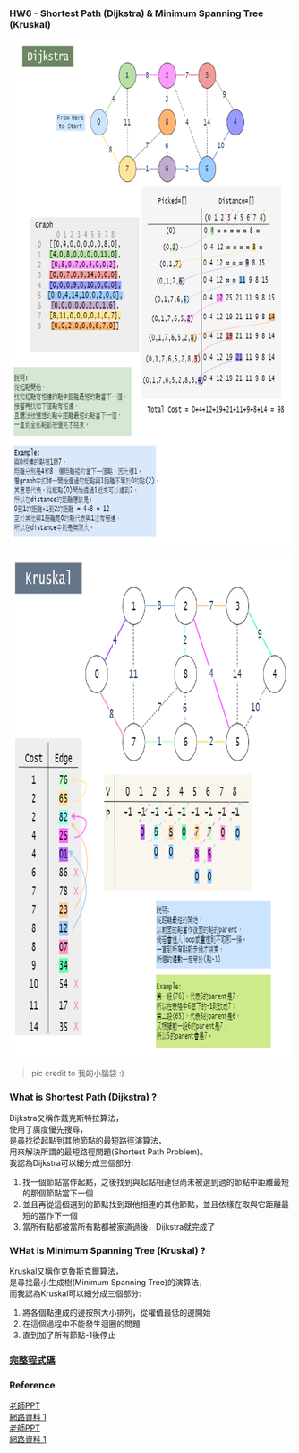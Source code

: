 ### HW6 - Shortest Path (Dijkstra) & Minimum Spanning Tree (Kruskal)


<img src="https://github.com/Chieh-Yin/Chiehyin/blob/master/Pictures/Dijkstra%E6%B5%81%E7%A8%8B%E5%9C%96.png" width="900" height="900"/></br>

<img src="https://github.com/Chieh-Yin/Chiehyin/blob/master/Pictures/Kruskal%E6%B5%81%E7%A8%8B%E5%9C%96.png" width="900" height="900"/>

> pic credit to 我的小腦袋 :)</br>





### What is Shortest Path (Dijkstra) ?
Dijkstra又稱作戴克斯特拉算法，</br>
使用了廣度優先搜尋，</br>
是尋找從起點到其他節點的最短路徑演算法，</br>
用來解決所謂的最短路徑問題(Shortest Path Problem)。</br>
我認為Dijkstra可以細分成三個部分:</br>
1. 找一個節點當作起點，之後找到與起點相連但尚未被選到過的節點中距離最短的那個節點當下一個</br>
2. 並且再從這個選到的節點找到跟他相連的其他節點，並且依樣在取與它距離最短的當作下一個</br>
3. 當所有點都被當所有點都被家道過後，Dijkstra就完成了</br>

### WHat is Minimum Spanning Tree (Kruskal) ?
Kruskal又稱作克魯斯克爾算法，</br>
是尋找最小生成樹(Minimum Spanning Tree)的演算法，</br>
而我認為Kruskal可以細分成三個部分:</br>
1. 將各個點連成的邊按照大小排列，從權值最低的邊開始</br>
2. 在這個過程中不能發生迴圈的問題</br>
3. 直到加了所有節點-1後停止</br>

### [完整程式碼](https://github.com/Chieh-Yin/Chiehyin/blob/master/HW6/Dijkstra_06170206.py)</br> 


### Reference
[老師PPT](https://docs.google.com/presentation/d/e/2PACX-1vTgHO5AkHJS6iN6bnnBMMdHv6E4rabnrC0KwyTRfjad8Ab3IQjbnGvZuQOjDC9t7nKqeroiwcuasJrI/pub?start=false&loop=false&delayms=3000&slide=id.g7b9afdb0e7_0_9)</br>
[網路資料 1](https://zh.wikipedia.org/zh-tw/%E6%88%B4%E5%85%8B%E6%96%AF%E7%89%B9%E6%8B%89%E7%AE%97%E6%B3%95)</br>
[老師PPT](https://docs.google.com/presentation/d/e/2PACX-1vTgHO5AkHJS6iN6bnnBMMdHv6E4rabnrC0KwyTRfjad8Ab3IQjbnGvZuQOjDC9t7nKqeroiwcuasJrI/pub?start=false&loop=false&delayms=3000&slide=id.g7b9afdb0e7_0_9)</br>
[網路資料 1](https://zh.wikipedia.org/wiki/%E5%85%8B%E9%B2%81%E6%96%AF%E5%85%8B%E5%B0%94%E6%BC%94%E7%AE%97%E6%B3%95)</br>


